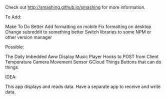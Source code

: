 Check out http://smashing.github.io/smashing for more information.


To Add:

Make To Do Better
Add formatting on mobile
Fix formatting on desktop
Change subreddit to something better
Switch libraries to some NPM or other version manager

Possible:

The Daily Imbedded
Aww Display
Music Player
Hooks to POST from Client
    Temperature
    Camera
    Movement Sensor
GCloud Things
Buttons that can do things

IDEA:

This app displays and reads data.
Have a separate app to receive and write data. 